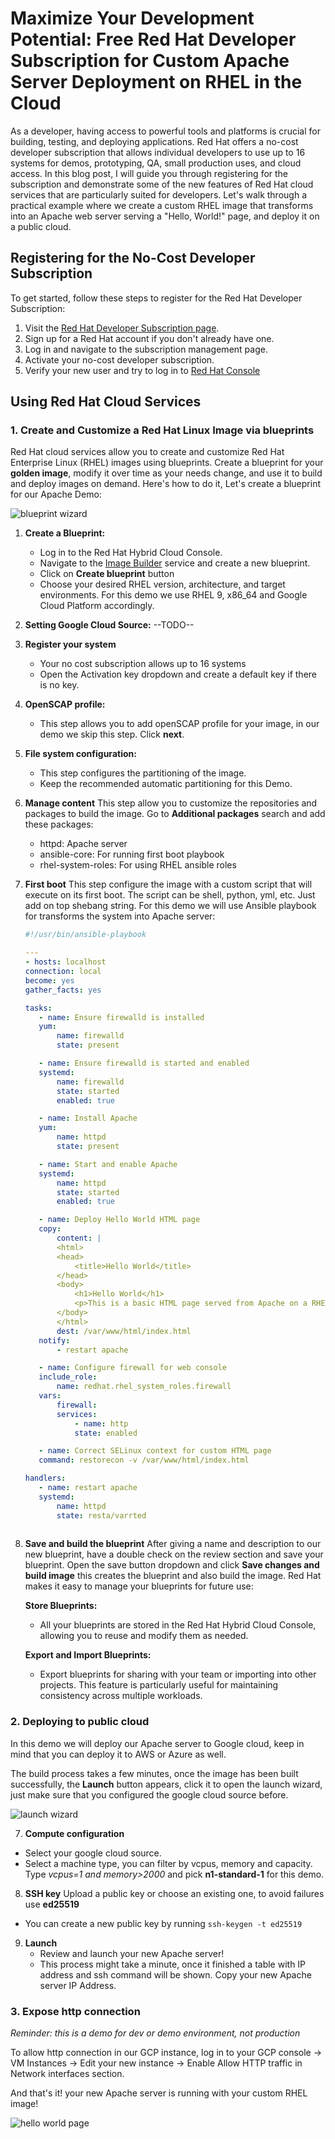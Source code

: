 # Maximize Your Development Potential: Free Red Hat Developer Subscription for Custom Apache Server Deployment on RHEL in the Cloud

As a developer, having access to powerful tools and platforms is crucial for building, testing, and deploying applications. Red Hat offers a no-cost developer subscription that allows individual developers to use up to 16 systems for demos, prototyping, QA, small production uses, and cloud access. In this blog post, I will guide you through registering for the subscription and demonstrate some of the new features of Red Hat cloud services that are particularly suited for developers. Let's walk through a practical example where we create a custom RHEL image that transforms into an Apache web server serving a "Hello, World!" page, and deploy it on a public cloud.

## Registering for the No-Cost Developer Subscription

To get started, follow these steps to register for the Red Hat Developer Subscription:

1. Visit the [Red Hat Developer Subscription page](https://developers.redhat.com/register).
2. Sign up for a Red Hat account if you don't already have one.
3. Log in and navigate to the subscription management page.
4. Activate your no-cost developer subscription.
5. Verify your new user and try to log in to [Red Hat Console](https://console.redhat.com) 

## Using Red Hat Cloud Services

### 1. Create and Customize a Red Hat Linux Image via blueprints

Red Hat cloud services allow you to create and customize Red Hat Enterprise Linux (RHEL) images using blueprints. Create a blueprint for your **golden image**, modify it over time as your needs change, and use it to build and deploy images on demand. Here's how to do it, Let's create a blueprint for our Apache Demo:

![blueprint wizard](blueprint_wizard.png)

1. **Create a Blueprint:**
   - Log in to the Red Hat Hybrid Cloud Console.
   - Navigate to the [Image Builder](https://console.redhat.com/preview/insights/image-builder) service and create a new blueprint.
   - Click on **Create blueprint** button
   - Choose your desired RHEL version, architecture, and target environments. For this demo we use RHEL 9, x86_64 and Google Cloud Platform accordingly.

2. **Setting Google Cloud Source:**
   --TODO--

3. **Register your system**
   - Your no cost subscription allows up to 16 systems
   - Open the Activation key dropdown and create a default key if there is no key. 

4. **OpenSCAP profile:**
   - This step allows you to add openSCAP profile for your image, in our demo we skip this step. Click **next**.

5. **File system configuration:**
   - This step configures the partitioning of the image.
   - Keep the recommended automatic partitioning for this Demo.

6. **Manage content**
   This step allow you to customize the repositories and packages to build the image.
   Go to **Additional packages** search and add these packages:
   - httpd: Apache server
   - ansible-core: For running first boot playbook
   - rhel-system-roles: For using RHEL ansible roles

7. **First boot**
   This step configure the image with a custom script that will execute on its first boot. The script can be shell, python, yml, etc. Just add on top shebang string.
   For this demo we will use Ansible playbook for transforms the system into Apache server:

     ```yml
     #!/usr/bin/ansible-playbook

     ---
    - hosts: localhost
    connection: local
    become: yes
    gather_facts: yes

    tasks:
        - name: Ensure firewalld is installed
        yum:
            name: firewalld
            state: present

        - name: Ensure firewalld is started and enabled
        systemd:
            name: firewalld
            state: started
            enabled: true

        - name: Install Apache
        yum:
            name: httpd
            state: present

        - name: Start and enable Apache
        systemd:
            name: httpd
            state: started
            enabled: true

        - name: Deploy Hello World HTML page
        copy:
            content: |
            <html>
            <head>
                <title>Hello World</title>
            </head>
            <body>
                <h1>Hello World</h1>
                <p>This is a basic HTML page served from Apache on a RHEL machine in GCP with <a href='https://console.redhat.com'>Image builder service</a>.</p>
            </body>
            </html>
            dest: /var/www/html/index.html
        notify:
            - restart apache

        - name: Configure firewall for web console
        include_role:
            name: redhat.rhel_system_roles.firewall
        vars:
            firewall:
            services:
                - name: http
                state: enabled

        - name: Correct SELinux context for custom HTML page
        command: restorecon -v /var/www/html/index.html

    handlers:
        - name: restart apache
        systemd:
            name: httpd
            state: resta/varrted
        
8. **Save and build the blueprint**
   After giving a name and description to our new blueprint, have a double check on the review section and save your blueprint. Open the save button dropdown and click **Save changes and build image** this creates the blueprint and also build the image. Red Hat makes it easy to manage your blueprints for future use:
   
    **Store Blueprints:**
   - All your blueprints are stored in the Red Hat Hybrid Cloud Console, allowing you to reuse and modify them as needed.

   **Export and Import Blueprints:**
   - Export blueprints for sharing with your team or importing into other projects. This feature is particularly useful for maintaining consistency across multiple workloads. 


### 2. Deploying to public cloud

In this demo we will deploy our Apache server to Google cloud, keep in mind that you can deploy it to AWS or Azure as well. 

The build process takes a few minutes, once the image has been built successfully, the **Launch** button appears, click it to open the launch wizard, just make sure that you configured the google cloud source before.

![launch wizard](launch_wizard.png)

7. **Compute configuration**
  - Select your google cloud source.
  - Select a machine type, you can filter by vcpus, memory and capacity. Type *vcpus=1 and memory>2000* and pick **n1-standard-1** for this demo.
8. **SSH key**
Upload a public key or choose an existing one, to avoid failures use **ed25519** 
 - You can create a new public key by running ```ssh-keygen -t ed25519```
9. **Launch**
   - Review and launch your new Apache server!
   - This process might take a minute, once it finished a table with IP address and ssh command will be shown. Copy your new Apache server IP Address.

### 3. Expose http connection
*Reminder: this is a demo for dev or demo environment, not production*

To allow http connection in our GCP instance, log in to your GCP console -> VM Instances -> Edit your new instance -> Enable Allow HTTP traffic in Network interfaces section.

And that's it! your new Apache server is running with your custom RHEL image!

![hello world page](hello_world.png)